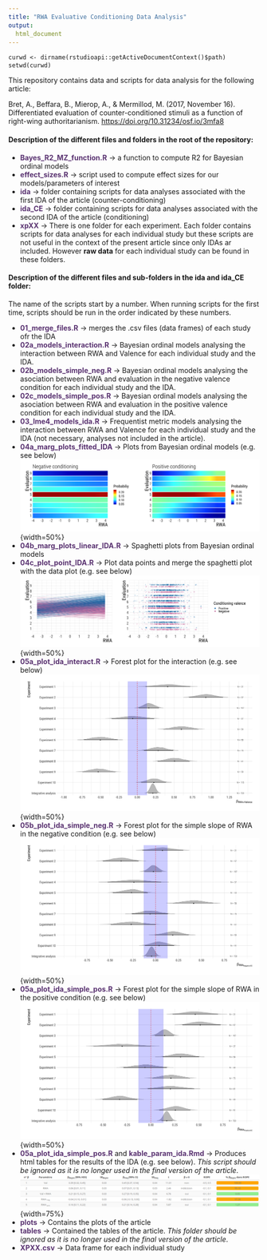 ```yaml
---
title: "RWA Evaluative Conditioning Data Analysis"
output:
  html_document
---
```


```{r}
curwd <- dirname(rstudioapi::getActiveDocumentContext()$path)
setwd(curwd)
```

This repository contains data and scripts for data analysis for the following article: 

Bret, A., Beffara, B., Mierop, A., & Mermillod, M. (2017, November 16). Differentiated evaluation of counter-conditioned stimuli as a function of right-wing authoritarianism. https://doi.org/10.31234/osf.io/3mfa8

#### Description of the different files and folders in the root of the repository:

- <span style="color:#5a3371">**Bayes_R2_MZ_function.R**</span> &rarr; a function to compute R2 for Bayesian ordinal models
- <span style="color:#5a3371">**effect_sizes.R**</span> &rarr; script used to compute effect sizes for our models/parameters of interest
- <span style="color:#5a3371">**ida**</span> &rarr; folder containing scripts for data analyses associated with the first IDA of the article (counter-conditioning)
- <span style="color:#5a3371">**ida_CE**</span> &rarr; folder containing scripts for data analyses associated with the second IDA of the article (conditioning)
- <span style="color:#5a3371">**xpXX**</span> &rarr; There is one folder for each experiment. Each folder contains scripts for data analyses for each individual study but these scripts are not useful in the context of the present article since only IDAs ar included. However **raw data** for each individual study can be found in these folders.

#### Description of the different files and sub-folders in the ida and ida_CE folder:

The name of the scripts start by a number. When running scripts for the first time, scripts should be run in the order indicated by these numbers.

- <span style="color:#5a3371">**01_merge_files.R**</span> &rarr; merges the .csv files (data frames) of each study ofr the IDA
- <span style="color:#5a3371">**02a_models_interaction.R**</span> &rarr; Bayesian ordinal models analysing the interaction between RWA and Valence for each individual study and the IDA.
- <span style="color:#5a3371">**02b_models_simple_neg.R**</span> &rarr; Bayesian ordinal models analysing the asociation between RWA and evaluation in the negative valence condition for each individual study and the IDA.
- <span style="color:#5a3371">**02c_models_simple_pos.R**</span> &rarr; Bayesian ordinal models analysing the asociation between RWA and evaluation in the positive valence condition for each individual study and the IDA.
- <span style="color:#5a3371">**03_lme4_models_ida.R**</span> &rarr; Frequentist metric models analysing the interaction between RWA and Valence for each individual study and the IDA (not necessary, analyses not included in the article).
- <span style="color:#5a3371">**04a_marg_plots_fitted_IDA**</span> &rarr; Plots from Bayesian ordinal models (e.g. see below)
![](ida/plots/marg_IDA_cc.png){width=50%}
- <span style="color:#5a3371">**04b_marg_plots_linear_IDA.R**</span> &rarr; Spaghetti plots from Bayesian ordinal models
- <span style="color:#5a3371">**04c_plot_point_IDA.R**</span> &rarr; Plot data points and merge the spaghetti plot with the data plot (e.g. see below)
![](ida/plots/data_spag_IDA_cc.png){width=50%}
- <span style="color:#5a3371">**05a_plot_ida_interact.R**</span> &rarr; Forest plot for the interaction (e.g. see below)
![](ida/plots/forest_interact_ECC_eng.png){width=50%}
- <span style="color:#5a3371">**05b_plot_ida_simple_neg.R**</span> &rarr; Forest plot for the simple slope of RWA in the negative condition (e.g. see below)
![](ida/plots/forest_simple_neg_ECC_eng.png){width=50%}
- <span style="color:#5a3371">**05a_plot_ida_simple_pos.R**</span> &rarr; Forest plot for the simple slope of RWA in the positive condition (e.g. see below)
![](ida/plots/forest_simple_pos_ECC_eng.png){width=50%}
- <span style="color:#5a3371">**05a_plot_ida_simple_pos.R**</span> and <span style="color:#5a3371">**kable_param_ida.Rmd**</span> &rarr; Produces html tables for the results of the IDA (e.g. see below). *This script should be ignored as it is no longer used in the final version of the article*.
![](ida/tables/summary_table_ida.png){width=75%}
- <span style="color:#5a3371">**plots**</span> &rarr; Contains the plots of the article
- <span style="color:#5a3371">**tables**</span> &rarr; Contained the tables of the article. *This folder should be ignored as it is no longer used in the final version of the article*.
- <span style="color:#5a3371">**XPXX.csv**</span> &rarr; Data frame for each individual study

